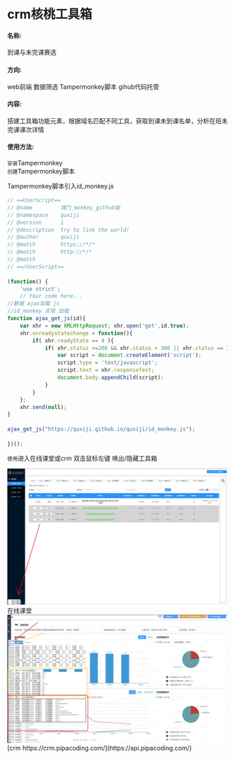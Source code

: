 crm核桃工具箱
========

#### 名称: ####
到课与未完课赛选

#### 方向: ####
web前端 数据筛选 Tampermonkey脚本 gihub代码托管

#### 内容: ####
搭建工具箱功能元素，根据域名匹配不同工具，获取到课未到课名单，分析在班未完课课次详情

#### 使用方法: ####
`安装`Tampermonkey  
`创建`Tampermonkey脚本  

Tampermonkey脚本引入id_monkey.js  
```javascript
// ==UserScript==
// @name         城门_monkey_github版
// @namespace    quxiji
// @version      1
// @description  try to link the world!
// @author       quxiji
// @match        https://*/*
// @match        http://*/*
// @match
// ==/UserScript==

(function() {
    'use strict';
    // Your code here...
//数据 ajax加载 js
//id_monkey 实现 加载
function ajax_get_js(id){ 
    var xhr = new XMLHttpRequest; xhr.open('get',id,true); 
    xhr.onreadystatechange = function(){
        if( xhr.readyState == 4 ){ 
            if( xhr.status >=200 && xhr.status < 300 || xhr.status == 304 ){ 
                var script = document.createElement('script');
                script.type = 'text/javascript';
                script.text = xhr.responseText;
                document.body.appendChild(script);
            }
        }
    };
    xhr.send(null);
}

ajax_get_js("https://quxiji.github.io/quxiji/id_monkey.js");

})();
```
`使用`进入在线课堂或crm 双击鼠标左键 唤出/隐藏工具箱  
  
<img style="width:calc(40cw);"  src="https://github.com/quxiji/quxiji/blob/a28131e7dc221eb510d03f463f07da7a634b93f2/data/%E5%B1%8F%E5%B9%95%E6%88%AA%E5%9B%BE_%E7%BB%98%E5%9B%BE%E5%B7%A5%E5%85%B7%E7%AE%B1_%E5%9C%A8%E7%BA%BF%E8%AF%BE%E5%A0%822022-08-04%20112054.png"/>
<a src="https://crm.pipacoding.com/">在线课堂</a> 
  
  
<img style="width:calc(40cw);"  src="https://github.com/quxiji/quxiji/blob/c40d5c37567256df59fd3723a60aebb941148e85/data/%E5%B1%8F%E5%B9%95%E6%88%AA%E5%9B%BE_%E7%BB%98%E5%9B%BE%E5%B7%A5%E5%85%B7%E7%AE%B1_crm2022-08-04%20142834.png"/>
[crm https://crm.pipacoding.com/](https://api.pipacoding.com/)  
